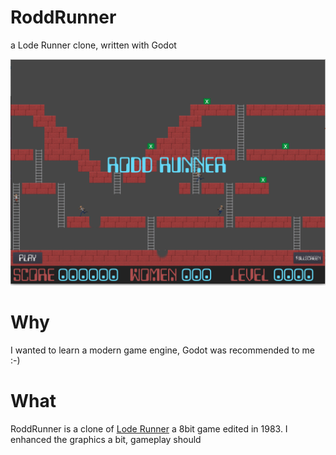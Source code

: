 # RoddRunner
a Lode Runner clone, written with Godot

![screenshot](/art/screenshots/screen1.png)


# Why
I wanted to learn a modern game engine, Godot was recommended to me :-)


# What
RoddRunner is a clone of [Lode Runner](https://en.wikipedia.org/wiki/Lode_Runner) a 8bit game edited in 1983. I enhanced the graphics a bit, gameplay should 
